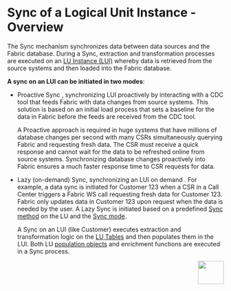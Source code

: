 # Sync of a Logical Unit Instance - Overview

The Sync mechanism synchronizes data between data sources and the Fabric database. During a Sync, extraction and transformation processes are executed on an [LU Instance (LUI)](https://github.com/k2view-academy/K2View-Academy/blob/master/articles/01_fabric_overview/02_fabric_glossary.md#lui) whereby data is retrieved from the source systems and then loaded into the Fabric database. 
 
**A sync on an LUI can be initiated in two modes**:
* Proactive Sync , synchronizing LUI proactively by interacting with a CDC tool that feeds Fabric with data changes from source systems. This solution is based on an initial load process that sets a baseline for the data in Fabric before the feeds are received from the CDC tool. 

  A Proactive approach is required in huge systems that have millions of database changes per second with many CSRs simultaneously querying Fabric and requesting fresh data. The CSR must receive a quick response and cannot wait for the data to be refreshed online from source systems. Synchronizing database changes proactively into Fabric ensures a much faster response time to CSR requests for data. 
* Lazy (on-demand) Sync, synchronizing an LUI on demand  . For example, a data sync is initiated for Customer 123 when a CSR in a Call Center triggers a Fabric WS call requesting fresh data for Customer 123. Fabric only updates data in Customer 123 upon request when the data is needed by the user. A Lazy Sync is initiated based on a predefined [Sync method](https://github.com/k2view-academy/K2View-Academy/blob/master/articles/14_sync_LU_instance/04_sync_methods.md) on the LU and the [Sync mode](https://github.com/k2view-academy/K2View-Academy/blob/master/articles/14_sync_LU_instance/02_sync_modes.md).

  A Sync on an LUI (like Customer) executes extraction and transformation logic on the [LU Tables](https://github.com/k2view-academy/K2View-Academy/blob/master/articles/06_LU_tables/01_LU_tables_overview.md) and then populates them in the LUI. Both LU [population objects](https://github.com/k2view-academy/K2View-Academy/blob/master/articles/07_table_population/01_table_population_overview.md) and enrichment functions are executed in a Sync process. 




[<img align="right" width="60" height="54" src="https://github.com/k2view-academy/K2View-Academy/blob/master/articles/images/Next.png">](https://github.com/k2view-academy/K2View-Academy/blob/master/articles/14_sync_LU_instance/02_sync_modes.md)
